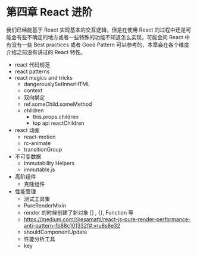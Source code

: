 # 第四章 React 进阶

我们已经能基于 React 实现基本的交互逻辑，但是在使用 React 的过程中还是可能会有些不确定的地方或者一些特殊的功能不知道怎么实现，可能会问 React 中有没有一些 Best practices 或者 Good Pattern 可以参考的，本章会在各个维度介绍之前没有讲过的 React 特性。

- react 代码规范
- react patterns 
- react magics and tricks
    - dangerouslySetInnerHTML
    - context
    - 双向绑定
    - ref.someChild.someMethod
    - children
        - this.props.children
        - top api reactChildren
- react 动画
    - react-motion
    - rc-animate
    - transitionGroup   
- 不可变数据
    - Immutability Helpers
    - immutable.js
- 高阶组件 
    - 克隆组件
- 性能管理
    - 测试工具集
    - PureRenderMixin
    - render 的时候创建了新对象  [] , {}, Function 等
    - https://medium.com/@esamatti/react-js-pure-render-performance-anti-pattern-fb88c101332f#.vru8s8e32
    - shouldComponentUpdate
    - 性能分析工具
    - key

